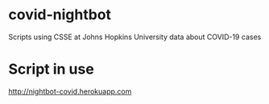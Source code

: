 # covid-nightbot
Scripts using CSSE at Johns Hopkins University data about COVID-19 cases

# Script in use
http://nightbot-covid.herokuapp.com
